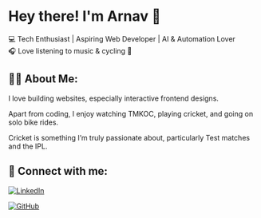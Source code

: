 # Hey there! I'm Arnav 👋  

💻 Tech Enthusiast | Aspiring Web Developer | AI & Automation Lover  
🎧 Love listening to music & cycling 🚴 

## 👨‍💻 About Me:
I love building websites, especially interactive frontend designs.

Apart from coding, I enjoy watching TMKOC, playing cricket, and going on solo bike rides.

Cricket is something I’m truly passionate about, particularly Test matches and the IPL.  

## 🚀 Connect with me:  

[![LinkedIn](https://img.shields.io/badge/LinkedIn-Connect-blue?style=for-the-badge&logo=linkedin)](https://linkedin.com/in/arnavsathe)  

[![GitHub](https://img.shields.io/badge/GitHub-Follow-black?style=for-the-badge&logo=github)](https://github.com/ArnavBuilds)  
